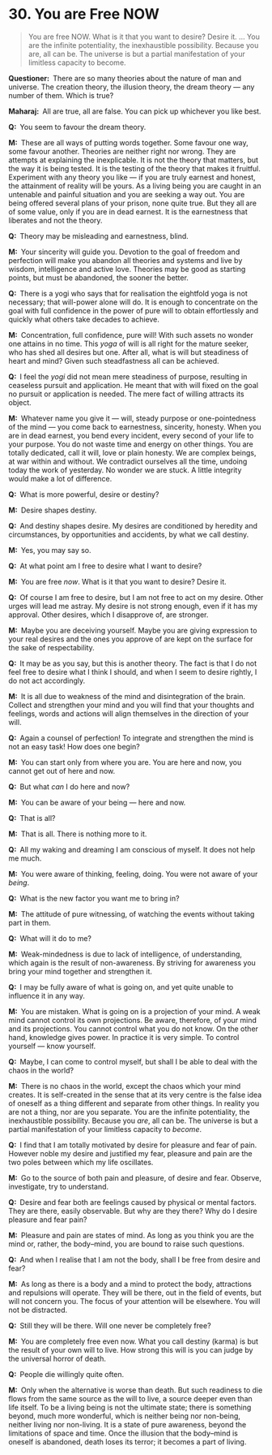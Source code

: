 # 30. You are Free NOW

>You are free NOW. What is it that you want to desire? Desire it. … You are the infinite potentiality, the inexhaustible possibility. Because you <span style=font-style:normal>are</span>, all can be. The universe is but a partial manifestation of your limitless capacity to <span style=font-style:normal>become</span>.

**Questioner:**&ensp;There are so many theories about the nature of man and universe. The creation theory, the illusion theory, the dream theory — any number of them. Which is true?

**Maharaj:**&ensp;All are true, all are false. You can pick up whichever you like best.

**Q:**&ensp;You seem to favour the dream theory.

**M:**&ensp;These are all ways of putting words together. Some favour one way, some favour another. Theories are neither right nor wrong. They are attempts at explaining the inexplicable. It is not the theory that matters, but the way it is being tested. It is the testing of the theory that makes it fruitful. Experiment with any theory you like — if you are truly earnest and honest, the attainment of reality will be yours. As a living being you are caught in an untenable and painful situation and you are seeking a way out. You are being offered several plans of your prison, none quite true. But they all are of some value, only if you are in dead earnest. It is the earnestness that liberates and not the theory.

**Q:**&ensp;Theory may be misleading and earnestness, blind.

**M:**&ensp;Your sincerity will guide you. Devotion to the goal of freedom and perfection will make you abandon all theories and systems and live by wisdom, intelligence and active love. Theories may be good as starting points, but must be abandoned, the sooner the better.

**Q:**&ensp;There is a <span data-tippy-content="One who practices <em>yoga</em>.">yogi</span> who says that for realisation the eightfold <span data-tippy-content="One of the six systems of the Hindu philosophy (from <em>yoj</em>, to yoke or join). <em>yoga</em> teaches the means by which the individual spirit (<em>jivatma</em>) can be joined or united with the universal spirit (<em>Paramatma</em>).">yoga</span> is not necessary; that will-power alone will do. It is enough to concentrate on the goal with full confidence in the power of pure will to obtain effortlessly and quickly what others take decades to achieve.

**M:**&ensp;Concentration, full confidence, pure will! With such assets no wonder one attains in no time. This *yoga* of will is all right for the mature seeker, who has shed all desires but one. After all, what is will but steadiness of heart and mind? Given such steadfastness all can be achieved.

**Q:**&ensp;I feel the *yogi* did not mean mere steadiness of purpose, resulting in ceaseless pursuit and application. He meant that with will fixed on the goal no pursuit or application is needed. The mere fact of willing attracts its object.

**M:**&ensp;Whatever name you give it — will, steady purpose or one-pointedness of the mind — you come back to earnestness, sincerity, honesty. When you are in dead earnest, you bend every incident, every second of your life to your purpose. You do not waste time and energy on other things. You are totally dedicated, call it will, love or plain honesty. We are complex beings, at war within and without. We contradict ourselves all the time, undoing today the work of yesterday. No wonder we are stuck. A little integrity would make a lot of difference.

**Q:**&ensp;What is more powerful, desire or destiny?

**M:**&ensp;Desire shapes destiny.

**Q:**&ensp;And destiny shapes desire. My desires are conditioned by heredity and circumstances, by opportunities and accidents, by what we call destiny.

**M:**&ensp;Yes, you may say so.

**Q:**&ensp;At what point am I free to desire what I want to desire?

**M:**&ensp;You are free *now*. What is it that you want to desire? Desire it.

**Q:**&ensp;Of course I am free to desire, but I am not free to act on my desire. Other urges will lead me astray. My desire is not strong enough, even if it has my approval. Other desires, which I disapprove of, are stronger.

**M:**&ensp;Maybe you are deceiving yourself. Maybe you are giving expression to your real desires and the ones you approve of are kept on the surface for the sake of respectability.

**Q:**&ensp;It may be as you say, but this is another theory. The fact is that I do not feel free to desire what I think I should, and when I seem to desire rightly, I do not act accordingly.

**M:**&ensp;It is all due to weakness of the mind and disintegration of the brain. Collect and strengthen your mind and you will find that your thoughts and feelings, words and actions will align themselves in the direction of your will.

**Q:**&ensp;Again a counsel of perfection! To integrate and strengthen the mind is not an easy task! How does one begin?

**M:**&ensp;You can start only from where you are. You are here and now, you cannot get out of here and now.

**Q:**&ensp;But what *can* I do here and now?

**M:**&ensp;You can be aware of your being — here and now.

**Q:**&ensp;That is all?

**M:**&ensp;That is all. There is nothing more to it.

**Q:**&ensp;All my waking and dreaming I am conscious of myself. It does not help me much.

**M:**&ensp;You were aware of thinking, feeling, doing. You were not aware of your *being*.

**Q:**&ensp;What is the new factor you want me to bring in?

**M:**&ensp;The attitude of pure witnessing, of watching the events without taking part in them.

**Q:**&ensp;What will it do to me?

**M:**&ensp;Weak-mindedness is due to lack of intelligence, of understanding, which again is the result of non-awareness. By striving for awareness you bring your mind together and strengthen it.

**Q:**&ensp;I may be fully aware of what is going on, and yet quite unable to influence it in any way.

**M:**&ensp;You are mistaken. What is going on is a projection of your mind. A weak mind cannot control its own projections. Be aware, therefore, of your mind and its projections. You cannot control what you do not know. On the other hand, knowledge gives power. In practice it is very simple. To control yourself — know yourself.

**Q:**&ensp;Maybe, I can come to control myself, but shall I be able to deal with the chaos in the world?

**M:**&ensp;There is no chaos in the world, except the chaos which your mind creates. It is self-created in the sense that at its very centre is the false idea of oneself as a thing different and separate from other things. In reality you are not a thing, nor are you separate. You are the infinite potentiality, the inexhaustible possibility. Because you *are*, all can be. The universe is but a partial manifestation of your limitless capacity to *become*.

**Q:**&ensp;I find that I am totally motivated by desire for pleasure and fear of pain. However noble my desire and justified my fear, pleasure and pain are the two poles between which my life oscillates.

**M:**&ensp;Go to the source of both pain and pleasure, of desire and fear. Observe, investigate, try to understand.

**Q:**&ensp;Desire and fear both are feelings caused by physical or mental factors. They are there, easily observable. But why are they there? Why do I desire pleasure and fear pain?

**M:**&ensp;Pleasure and pain are states of mind. As long as you think you are the mind or, rather, the body–mind, you are bound to raise such questions.

**Q:**&ensp;And when I realise that I am not the body, shall I be free from desire and fear?

**M:**&ensp;As long as there is a body and a mind to protect the body, attractions and repulsions will operate. They will be there, out in the field of events, but will not concern you. The focus of your attention will be elsewhere. You will not be distracted.

**Q:**&ensp;Still they will be there. Will one never be completely free?

**M:**&ensp;You are completely free even now. What you call destiny (<span data-tippy-content="Action or “the fruits of action”. <em>Karma</em> is of three kinds: <em>sanchita</em> (accumulated from previous births), <em>prarabdha</em> (portion of the past <em>karma</em> to be worked out in the present life) and <em>agami</em> (the current <em>karma</em> the result of which will fructify in future).">karma</span>) is but the result of your own will to live. How strong this will is you can judge by the universal horror of death.

**Q:**&ensp;People die willingly quite often.

**M:**&ensp;Only when the alternative is worse than death. But such readiness to die flows from the same source as the will to live, a source deeper even than life itself. To be a living being is not the ultimate state; there is something beyond, much more wonderful, which is neither being nor non-being, neither living nor non-living. It is a state of pure awareness, beyond the limitations of space and time. Once the illusion that the body–mind is oneself is abandoned, death loses its terror; it becomes a part of living.

<script>
export default {
  props: ["slot-key"],
  mounted () {
    tippy("[data-tippy-content]", {allowHTML: true});
  }
}
</script>